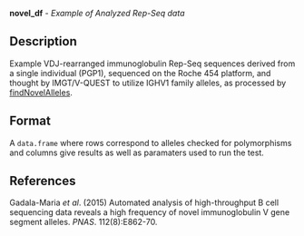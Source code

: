





**novel_df** - *Example of Analyzed Rep-Seq data*

Description
--------------------

Example VDJ-rearranged immunoglobulin Rep-Seq sequences derived from a single
individual (PGP1), sequenced on the Roche 454 platform, and thought by
IMGT/V-QUEST to utilize IGHV1 family alleles, as processed by
[findNovelAlleles](findNovelAlleles.md).




Format
-------------------
A `data.frame` where rows correspond to alleles checked for
polymorphisms and columns give results as well as paramaters used to run
the test.

References
-------------------

Gadala-Maria *et al*. (2015) Automated analysis of
high-throughput B cell sequencing data reveals a high frequency of novel
immunoglobulin V gene segment alleles. *PNAS*. 112(8):E862-70.





